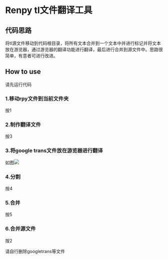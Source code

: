 # Renpy tl文件翻译工具

## 代码思路

将tl源文件移动到代码根目录，将所有文本合并到一个文本中并进行标记并将文本放在游览器，通过游览器的翻译功能进行翻译，最后进行合并到源文件中。思路很简单，有意者可进行改进。

## How to use

请先运行代码

### 1.移动rpy文件到当前文件夹

按1

### 2.制作翻译文件

按3

### 3.将google trans文件放在游览器进行翻译

如图![](https://cdn.jsdelivr.net/gh/dclef/CDN/renpy/renpy-trans.png)

### 4.分割

按4

### 5.合并

按5

### 6.合并源文件

按2

请自行删除googletrans等文件